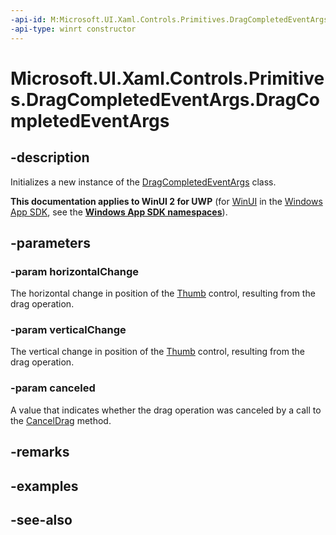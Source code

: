 ```yaml
---
-api-id: M:Microsoft.UI.Xaml.Controls.Primitives.DragCompletedEventArgs.#ctor(System.Double,System.Double,System.Boolean)
-api-type: winrt constructor
---
```


<!-- Method syntax
public DragCompletedEventArgs(System.Double horizontalChange, System.Double verticalChange, System.Boolean canceled)
-->

# Microsoft.UI.Xaml.Controls.Primitives.DragCompletedEventArgs.DragCompletedEventArgs

## -description
Initializes a new instance of the [DragCompletedEventArgs](dragcompletedeventargs.md) class.

**This documentation applies to WinUI 2 for UWP** (for [WinUI](/windows/apps/winui/winui3/) in the [Windows App SDK](/windows/apps/windows-app-sdk/), see the **[Windows App SDK namespaces](/windows/windows-app-sdk/api/winrt/)**).

## -parameters
### -param horizontalChange
The horizontal change in position of the [Thumb](thumb.md) control, resulting from the drag operation.

### -param verticalChange
The vertical change in position of the [Thumb](thumb.md) control, resulting from the drag operation.

### -param canceled
A value that indicates whether the drag operation was canceled by a call to the [CancelDrag](thumb_canceldrag_1759017356.md) method.

## -remarks

## -examples

## -see-also
